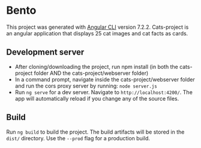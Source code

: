 # Bento

This project was generated with [Angular CLI](https://github.com/angular/angular-cli) version 7.2.2.
Cats-project is an angular application that displays 25 cat images and cat facts as cards.

## Development server
- After cloning/downloading the project, run npm install (in both the cats-project folder AND the cats-project/webserver folder)
- In a command prompt, navigate inside the cats-project/webserver folder and run the cors proxy server by running: 
    `node server.js`
- Run `ng serve` for a dev server. Navigate to `http://localhost:4200/`. The app will automatically reload if you change any of the source files.

## Build

Run `ng build` to build the project. The build artifacts will be stored in the `dist/` directory. Use the `--prod` flag for a production build.

